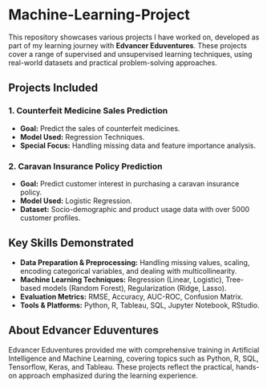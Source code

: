 # Machine-Learning-Project

This repository showcases various projects I have worked on, developed as part of my learning journey with **Edvancer Eduventures**. These projects cover a range of supervised and unsupervised learning techniques, using real-world datasets and practical problem-solving approaches.

## Projects Included

### 1. **Counterfeit Medicine Sales Prediction**
   - **Goal:** Predict the sales of counterfeit medicines.
   - **Model Used:** Regression Techniques.
   - **Special Focus:** Handling missing data and feature importance analysis.

### 2. **Caravan Insurance Policy Prediction**
   - **Goal:** Predict customer interest in purchasing a caravan insurance policy.
   - **Model Used:** Logistic Regression.
   - **Dataset:** Socio-demographic and product usage data with over 5000 customer profiles.

## Key Skills Demonstrated
- **Data Preparation & Preprocessing:** Handling missing values, scaling, encoding categorical variables, and dealing with multicollinearity.
- **Machine Learning Techniques:** Regression (Linear, Logistic), Tree-based models (Random Forest), Regularization (Ridge, Lasso).
- **Evaluation Metrics:** RMSE, Accuracy, AUC-ROC, Confusion Matrix.
- **Tools & Platforms:** Python, R, Tableau, SQL, Jupyter Notebook, RStudio.

## About Edvancer Eduventures
Edvancer Eduventures provided me with comprehensive training in Artificial Intelligence and Machine Learning, covering topics such as Python, R, SQL, Tensorflow, Keras, and Tableau. These projects reflect the practical, hands-on approach emphasized during the learning experience.
